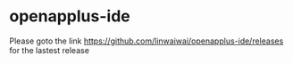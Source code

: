 # openapplus-ide
Please goto the link https://github.com/linwaiwai/openapplus-ide/releases for the lastest release
